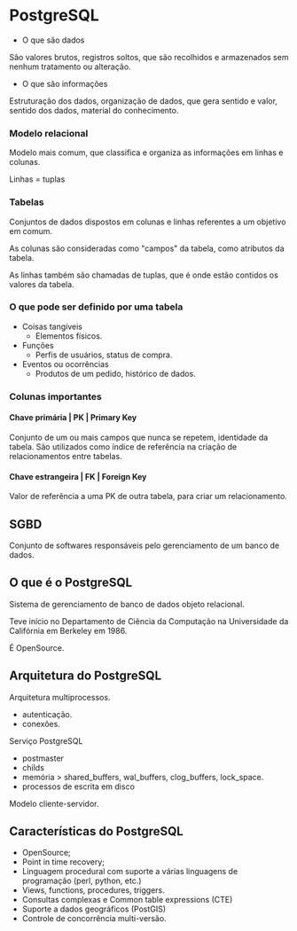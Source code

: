 # PostgreSQL

- O que são dados

São valores brutos, registros soltos, que são recolhidos e armazenados sem nenhum tratamento ou alteração.

- O que são informações

Estruturação dos dados, organização de dados, que gera sentido e valor, sentido dos dados, material do conhecimento.

### Modelo relacional

Modelo mais comum, que classifica e organiza as informações em linhas e colunas.

Linhas = tuplas

### Tabelas

Conjuntos de dados dispostos em colunas e linhas referentes a um objetivo em comum.

As colunas são consideradas como "campos" da tabela, como atributos da tabela.

As linhas também são chamadas de tuplas, que é onde estão contidos os valores da tabela.

### O que pode ser definido por uma tabela

- Coisas tangíveis
    - Elementos físicos.
- Funções
    - Perfis de usuários, status de compra.
- Eventos ou ocorrências
    - Produtos de um pedido, histórico de dados.

### Colunas importantes

#### Chave primária | PK | Primary Key

Conjunto de um ou mais campos que nunca se repetem, identidade da tabela. São utilizados como índice de referência na criação de relacionamentos entre tabelas.

#### Chave estrangeira | FK | Foreign Key

Valor de referência a uma PK de outra tabela, para criar um relacionamento.

## SGBD

Conjunto de softwares responsáveis pelo gerenciamento de um banco de dados.

## O que é o PostgreSQL

Sistema de gerenciamento de banco de dados objeto relacional.

Teve início no Departamento de Ciência da Computação na Universidade da Califórnia em Berkeley em 1986.

É OpenSource.

## Arquitetura do PostgreSQL

Arquitetura multiprocessos.

- autenticação.
- conexões.

Serviço PostgreSQL

- postmaster
- childs
- memória > shared_buffers, wal_buffers, clog_buffers, lock_space.
- processos de escrita em disco

Modelo cliente-servidor.

## Características do PostgreSQL

- OpenSource;
- Point in time recovery;
- Linguagem procedural com suporte a várias linguagens de programação (perl, python, etc.)
- Views, functions, procedures, triggers.
- Consultas complexas e Common table expressions (CTE)
- Suporte a dados geográficos (PostGIS)
- Controle de concorrência multi-versão.